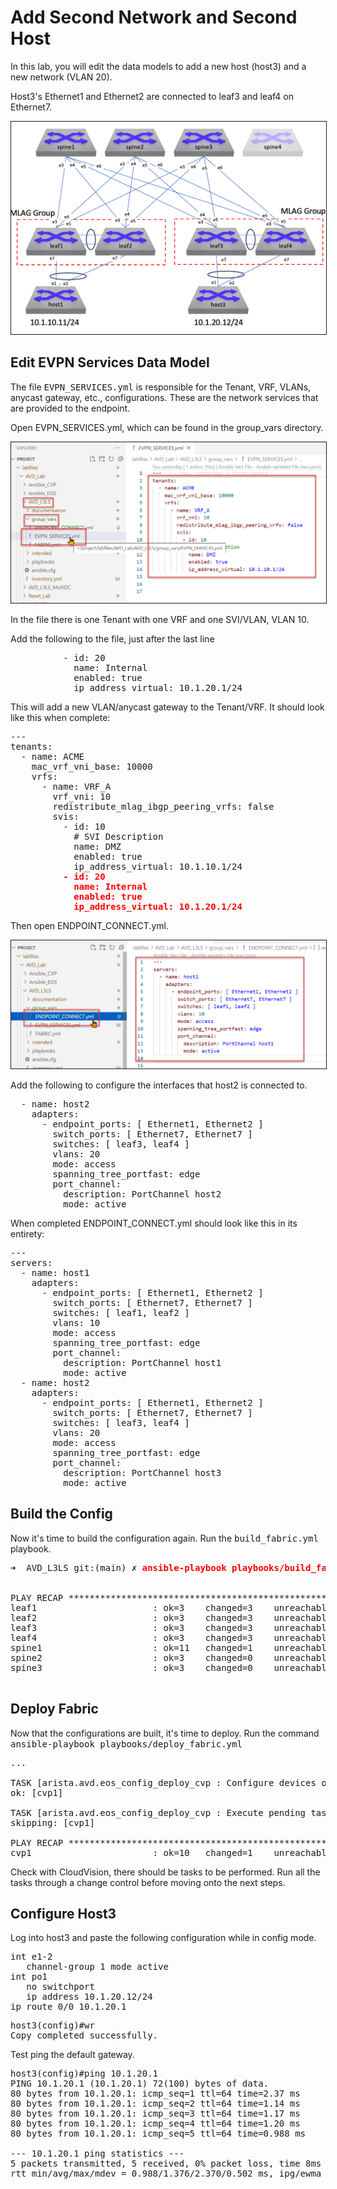 # Add Second Network and Second Host

In this lab, you will edit the data models to add a new host (host3) and a new network (VLAN 20). 

Host3's Ethernet1 and Ethernet2 are connected to leaf3 and leaf4 on Ethernet7. 

<img src=lab3-images/host3.png border=1>


## Edit EVPN Services Data Model

The file <tt>EVPN_SERVICES.yml</tt> is responsible for the Tenant, VRF, VLANs, anycast gateway, etc., configurations. These are the network services that are provided to the endpoint. 

Open EVPN_SERVICES.yml, which can be found in the group_vars directory. 

<img src=lab3-images/1.png border=1>

In the file there is one Tenant with one VRF and one SVI/VLAN, VLAN 10. 

Add the following to the file, just after the last line

<pre>
          - id: 20
            name: Internal
            enabled: true
            ip_address_virtual: 10.1.20.1/24
</pre>

This will add a new VLAN/anycast gateway to the Tenant/VRF. 
It should look like this when complete: 

<pre>
---
tenants:
  - name: ACME
    mac_vrf_vni_base: 10000
    vrfs:
      - name: VRF_A
        vrf_vni: 10
        redistribute_mlag_ibgp_peering_vrfs: false
        svis:
          - id: 10
            # SVI Description
            name: DMZ
            enabled: true
            ip_address_virtual: 10.1.10.1/24
<b><span style="color:red;">          - id: 20
            name: Internal
            enabled: true
            ip_address_virtual: 10.1.20.1/24</b></span>
</pre>

Then open ENDPOINT_CONNECT.yml. 

<img src=lab3-images/2.png border=1>

Add the following to configure the interfaces that host2 is connected to. 

<pre>
  - name: host2
    adapters:
      - endpoint_ports: [ Ethernet1, Ethernet2 ]
        switch_ports: [ Ethernet7, Ethernet7 ]
        switches: [ leaf3, leaf4 ]
        vlans: 20
        mode: access
        spanning_tree_portfast: edge
        port_channel:
          description: PortChannel host2
          mode: active
</pre>

When completed ENDPOINT_CONNECT.yml should look like this in its entirety: 

<pre>
---
servers:
  - name: host1
    adapters:
      - endpoint_ports: [ Ethernet1, Ethernet2 ]
        switch_ports: [ Ethernet7, Ethernet7 ]
        switches: [ leaf1, leaf2 ]
        vlans: 10
        mode: access
        spanning_tree_portfast: edge
        port_channel:
          description: PortChannel host1
          mode: active
  - name: host2
    adapters:
      - endpoint_ports: [ Ethernet1, Ethernet2 ]
        switch_ports: [ Ethernet7, Ethernet7 ]
        switches: [ leaf3, leaf4 ]
        vlans: 20
        mode: access
        spanning_tree_portfast: edge
        port_channel:
          description: PortChannel host3
          mode: active
</pre>

## Build the Config

Now it's time to build the configuration again. Run the <tt>build_fabric.yml</tt> playbook.

<pre>
➜  AVD_L3LS git:(main) ✗ <b><span style="color:red;">ansible-playbook playbooks/build_fabric.yml</span></b>


PLAY RECAP ********************************************************************************************************
leaf1                      : ok=3    changed=3    unreachable=0    failed=0    skipped=1    rescued=0    ignored=0   
leaf2                      : ok=3    changed=3    unreachable=0    failed=0    skipped=1    rescued=0    ignored=0   
leaf3                      : ok=3    changed=3    unreachable=0    failed=0    skipped=1    rescued=0    ignored=0   
leaf4                      : ok=3    changed=3    unreachable=0    failed=0    skipped=1    rescued=0    ignored=0   
spine1                     : ok=11   changed=1    unreachable=0    failed=0    skipped=2    rescued=0    ignored=0   
spine2                     : ok=3    changed=0    unreachable=0    failed=0    skipped=1    rescued=0    ignored=0   
spine3                     : ok=3    changed=0    unreachable=0    failed=0    skipped=1    rescued=0    ignored=0   

</pre>

## Deploy Fabric

Now that the configurations are built, it's time to deploy. Run the command <tt>ansible-playbook playbooks/deploy_fabric.yml</tt>

<pre>
...

TASK [arista.avd.eos_config_deploy_cvp : Configure devices on cvp1] ****************************************************************************************************************************************
ok: [cvp1]

TASK [arista.avd.eos_config_deploy_cvp : Execute pending tasks on cvp1] ************************************************************************************************************************************
skipping: [cvp1]

PLAY RECAP **************************************************************************************************************************************
cvp1                       : ok=10   changed=1    unreachable=0    failed=0    skipped=3    rescued=0    ignored=0     
</pre>

Check with CloudVision, there should be tasks to be performed. Run all the tasks through a change control before moving onto the next steps. 

## Configure Host3

Log into host3 and paste the following configuration while in config mode. 

<pre>
int e1-2
   channel-group 1 mode active
int po1
   no switchport
   ip address 10.1.20.12/24
ip route 0/0 10.1.20.1
</pre> 

<pre>
host3(config)#wr
Copy completed successfully.
</pre>

Test ping the default gateway. 

<pre>
host3(config)#ping 10.1.20.1
PING 10.1.20.1 (10.1.20.1) 72(100) bytes of data.
80 bytes from 10.1.20.1: icmp_seq=1 ttl=64 time=2.37 ms
80 bytes from 10.1.20.1: icmp_seq=2 ttl=64 time=1.14 ms
80 bytes from 10.1.20.1: icmp_seq=3 ttl=64 time=1.17 ms
80 bytes from 10.1.20.1: icmp_seq=4 ttl=64 time=1.20 ms
80 bytes from 10.1.20.1: icmp_seq=5 ttl=64 time=0.988 ms

--- 10.1.20.1 ping statistics ---
5 packets transmitted, 5 received, 0% packet loss, time 8ms
rtt min/avg/max/mdev = 0.988/1.376/2.370/0.502 ms, ipg/ewma 2.120/1.852 ms

</pre>